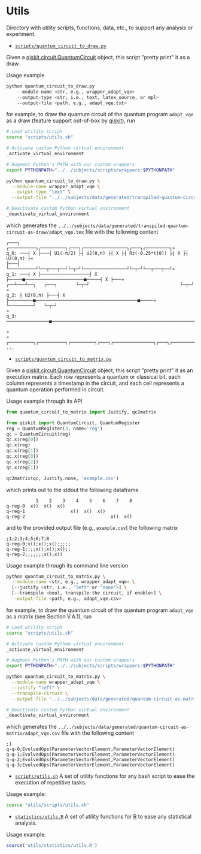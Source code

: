 # Utils

Directory with utility scripts, functions, data, etc., to support any analysis or experiment.

- [`scripts/quantum_circuit_to_draw.py`](scripts/quantum_circuit_to_draw.py)

Given a [qiskit.circuit.QuantumCircuit](https://qiskit.org/documentation/apidoc/circuit.html) object, this script "pretty print" it as a draw.

Usage example

```bash
python quantum_circuit_to_draw.py
    --module-name <str, e.g., wrapper_adapt_vqe>
    --output-type <str, i.e., text, latex_source, or mpl>
    --output-file <path, e.g., adapt_vqe.txt>
```

for example, to draw the quantum circuit of the quantum program `adapt_vqe` as a draw (feature support out-of-box by [qiskit](https://qiskit.org/documentation/stubs/qiskit.circuit.QuantumCircuit.draw.html)), run

```bash
# Load utility script
source "scripts/utils.sh"

# Activate custom Python virtual environment
_activate_virtual_environment

# Augment Python's PATH with our custom wrappers
export PYTHONPATH="../../subjects/scripts/wrappers:$PYTHONPATH"

python quantum_circuit_to_draw.py \
  --module-name wrapper_adapt_vqe \
  --output-type "text" \
  --output-file "../../subjects/data/generated/transpiled-quantum-circuit-as-draw/adapt_vqe.txt"

# Deactivate custom Python virtual environment
_deactivate_virtual_environment
```

which generates the `../../subjects/data/generated/transpiled-quantum-circuit-as-draw/adapt_vqe.tex` file with the following content

```
┌───┐   ┌──────────┐┌─────────┐┌───┐┌────────────────┐┌───┐┌─────────┐»
q_0: ───┤ X ├───┤ U1(-π/2) ├┤ U2(0,π) ├┤ X ├┤ Rz(-0.25*t[0]) ├┤ X ├┤ U2(0,π) ├»
├───┤   └──────────┘└──┬───┬──┘└─┬─┘└────────────────┘└─┬─┘└──┬───┬──┘»
q_1: ───┤ X ├──────────────────┤ X ├─────■──────────────────────■─────┤ X ├───»
┌──┴───┴──┐   ┌───┐       └─┬─┘                                  └─┬─┘   »
q_2: ┤ U2(0,π) ├───┤ X ├─────────■──────────────────────────────────────■─────»
└─────────┘   └─┬─┘                                                      »
q_3: ────────────────■────────────────────────────────────────────────────────»
                                                                      »
«     ┌─────────┐┌──────────┐┌─────────┐┌───┐┌───────────────┐┌───┐┌─────────┐»
...
```

- [`scripts/quantum_circuit_to_matrix.py`](scripts/quantum_circuit_to_matrix.py)

Given a [qiskit.circuit.QuantumCircuit](https://qiskit.org/documentation/apidoc/circuit.html) object, this script "pretty print" it as an execution matrix.  Each row represents a quantum or classical bit, each column represents a timestamp in the circuit, and each cell represents a quantum operation performed in circuit.

Usage example through its API

```python
from quantum_circuit_to_matrix import Justify, qc2matrix

from qiskit import QuantumCircuit, QuantumRegister
reg = QuantumRegister(3, name='reg')
qc = QuantumCircuit(reg)
qc.x(reg[0])
qc.x(reg)
qc.x(reg[1])
qc.x(reg[0])
qc.x(reg[2])
qc.x(reg[1])

qc2matrix(qc, Justify.none, 'example.csv')
```

which prints out to the stdout the following dataframe

```
           1    2    3    4    5    6    7    8
q-reg-0  x()  x()  x()
q-reg-1                 x()  x()  x()
q-reg-2                                x()  x()
```

and to the provided output file (e.g., `example.csv`) the following matrix

```
;1;2;3;4;5;6;7;8
q-reg-0;x();x();x();;;;;
q-reg-1;;;;x();x();x();;
q-reg-2;;;;;;;x();x()
```

Usage example through its command line version

```bash
python quantum_circuit_to_matrix.py \
  --module-name <str, e.g., wrapper_adapt_vqe> \
  [--justify <str, i.e., "left" or "none">] \
  [--transpile <bool, transpile the circuit, if enable>] \
  --output-file <path, e.g., adapt_vqe.csv>
```

for example, to draw the quantum circuit of the quantum program `adapt_vqe` as a matrix (see Section V.A.1), run

```bash
# Load utility script
source "scripts/utils.sh"

# Activate custom Python virtual environment
_activate_virtual_environment

# Augment Python's PATH with our custom wrappers
export PYTHONPATH="../../subjects/scripts/wrappers:$PYTHONPATH"

python quantum_circuit_to_matrix.py \
  --module-name wrapper_adapt_vqe \
  --justify "left" \
  --transpile-circuit \
  --output-file "../../subjects/data/generated/quantum-circuit-as-matrix/adapt_vqe.csv"

# Deactivate custom Python virtual environment
_deactivate_virtual_environment
```

which generates the `../../subjects/data/generated/quantum-circuit-as-matrix/adapt_vqe.csv` file with the following content

```
;1
q-q-0;EvolvedOps(ParameterVectorElement,ParameterVectorElement)
q-q-1;EvolvedOps(ParameterVectorElement,ParameterVectorElement)
q-q-2;EvolvedOps(ParameterVectorElement,ParameterVectorElement)
q-q-3;EvolvedOps(ParameterVectorElement,ParameterVectorElement)
```

- [`scripts/utils.sh`](scripts/utils.sh) A set of utility functions for any bash script to ease the execution of repetitive tasks.

Usage example:

```bash
source "utils/scripts/utils.sh"
```

- [`statistics/utils.R`](statistics/utils.R) A set of utility functions for [R](https://www.r-project.org) to ease any statistical analysis.

Usage example:

```R
source('utils/statistics/utils.R')
```
